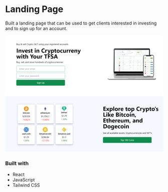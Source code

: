 # Landing Page

Built a landing page that can be used to get clients interested in investing and to sign up for an account.

![](images/landing-page-1.png)

### Built with

- React
- JavaScript
- Tailwind CSS
